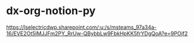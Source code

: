 # dx-org-notion-py

https://lselectricdwp.sharepoint.com/:u:/s/msteams_97a34a-16/EVE2Ot5lMJJFm2PY_RrUw-QBybbLw9FbkHpKK5frYDgQoA?e=9POjf2
